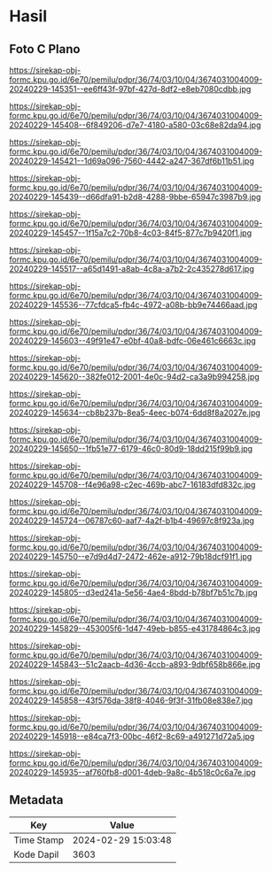 # Hasil

## Foto C Plano

https://sirekap-obj-formc.kpu.go.id/6e70/pemilu/pdpr/36/74/03/10/04/3674031004009-20240229-145351--ee6ff43f-97bf-427d-8df2-e8eb7080cdbb.jpg

https://sirekap-obj-formc.kpu.go.id/6e70/pemilu/pdpr/36/74/03/10/04/3674031004009-20240229-145408--6f849206-d7e7-4180-a580-03c68e82da94.jpg

https://sirekap-obj-formc.kpu.go.id/6e70/pemilu/pdpr/36/74/03/10/04/3674031004009-20240229-145421--1d69a096-7560-4442-a247-367df6b11b51.jpg

https://sirekap-obj-formc.kpu.go.id/6e70/pemilu/pdpr/36/74/03/10/04/3674031004009-20240229-145439--d66dfa91-b2d8-4288-9bbe-65947c3987b9.jpg

https://sirekap-obj-formc.kpu.go.id/6e70/pemilu/pdpr/36/74/03/10/04/3674031004009-20240229-145457--1f15a7c2-70b8-4c03-84f5-877c7b9420f1.jpg

https://sirekap-obj-formc.kpu.go.id/6e70/pemilu/pdpr/36/74/03/10/04/3674031004009-20240229-145517--a65d1491-a8ab-4c8a-a7b2-2c435278d617.jpg

https://sirekap-obj-formc.kpu.go.id/6e70/pemilu/pdpr/36/74/03/10/04/3674031004009-20240229-145536--77cfdca5-fb4c-4972-a08b-bb9e74466aad.jpg

https://sirekap-obj-formc.kpu.go.id/6e70/pemilu/pdpr/36/74/03/10/04/3674031004009-20240229-145603--49f91e47-e0bf-40a8-bdfc-06e461c6663c.jpg

https://sirekap-obj-formc.kpu.go.id/6e70/pemilu/pdpr/36/74/03/10/04/3674031004009-20240229-145620--382fe012-2001-4e0c-94d2-ca3a9b994258.jpg

https://sirekap-obj-formc.kpu.go.id/6e70/pemilu/pdpr/36/74/03/10/04/3674031004009-20240229-145634--cb8b237b-8ea5-4eec-b074-6dd8f8a2027e.jpg

https://sirekap-obj-formc.kpu.go.id/6e70/pemilu/pdpr/36/74/03/10/04/3674031004009-20240229-145650--1fb51e77-6179-46c0-80d9-18dd215f99b9.jpg

https://sirekap-obj-formc.kpu.go.id/6e70/pemilu/pdpr/36/74/03/10/04/3674031004009-20240229-145708--f4e96a98-c2ec-469b-abc7-16183dfd832c.jpg

https://sirekap-obj-formc.kpu.go.id/6e70/pemilu/pdpr/36/74/03/10/04/3674031004009-20240229-145724--06787c60-aaf7-4a2f-b1b4-49697c8f923a.jpg

https://sirekap-obj-formc.kpu.go.id/6e70/pemilu/pdpr/36/74/03/10/04/3674031004009-20240229-145750--e7d9d4d7-2472-462e-a912-79b18dcf91f1.jpg

https://sirekap-obj-formc.kpu.go.id/6e70/pemilu/pdpr/36/74/03/10/04/3674031004009-20240229-145805--d3ed241a-5e56-4ae4-8bdd-b78bf7b51c7b.jpg

https://sirekap-obj-formc.kpu.go.id/6e70/pemilu/pdpr/36/74/03/10/04/3674031004009-20240229-145829--453005f6-1d47-49eb-b855-e431784864c3.jpg

https://sirekap-obj-formc.kpu.go.id/6e70/pemilu/pdpr/36/74/03/10/04/3674031004009-20240229-145843--51c2aacb-4d36-4ccb-a893-9dbf658b866e.jpg

https://sirekap-obj-formc.kpu.go.id/6e70/pemilu/pdpr/36/74/03/10/04/3674031004009-20240229-145858--43f576da-38f8-4046-9f3f-31fb08e838e7.jpg

https://sirekap-obj-formc.kpu.go.id/6e70/pemilu/pdpr/36/74/03/10/04/3674031004009-20240229-145918--e84ca7f3-00bc-46f2-8c69-a491271d72a5.jpg

https://sirekap-obj-formc.kpu.go.id/6e70/pemilu/pdpr/36/74/03/10/04/3674031004009-20240229-145935--af760fb8-d001-4deb-9a8c-4b518c0c6a7e.jpg


## Metadata

| Key        | Value               |
| ---------- | ------------------- |
| Time Stamp | 2024-02-29 15:03:48 |
| Kode Dapil | 3603                |



